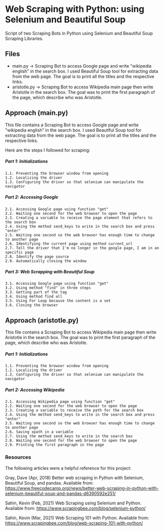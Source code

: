 # Web Scraping with Python: using Selenium and Beautiful Soup

Script of two Scraping Bots in Python using Selenium and Beautiful Soup Scraping Libraries.

## Files

* main.py -> Scraping Bot to access Google page and write "wikipedia english" in the search box. I used Beautiful Soup tool for extracting data from the web page. The goal is to print all the titles and the respective links. 
* aristotle.py -> Scraping Bot to access Wikipedia main page then write Aristotle in the search box. The goal was to print the first paragraph of the page, which describe who was Aristotle. 

## Approach (main.py)  

This file contains a Scraping Bot to access Google page and write "wikipedia english" in the search box. I used Beautiful Soup tool for extracting data from the web page. The goal is to print all the titles and the respective links. 

Here are the steps I followed for scraping:

#####   Part 1: Initializations
    1.1. Preventing the browser window from opening
    1.2. Localizing the driver
    1.3. Configuring the driver so that selenium can manipulate the navigator

#####   Part 2: Accessing Google
    2.1. Accessing Google page using function "get"
    2.2. Waiting one second for the web browser to open the page
    2.3. Creating a variable to receive the page element that refers to the search box
    2.4. Using the method send_keys to write in the search box and press "enter"
    2.5. Waiting one second so the web browser has enough time to change to another page
    2.6. Identifying the current page using method current_url
    2.7. Tell the driver that I'm no longer in the google page, I am in an specific page
    2.8. Identify the page source
    2.9. Automatically closing the window


#####   Part 3: Web Scrapping with Beautiful Soup
    3.1. Accessing Google page using function "get"
    3.2. Using method "find" in three steps
    3.3. Getting part of the tag
    3.4. Using method find all
    3.5. Using For Loop because the content is a set
    3.6. Closing the browser 
    
## Approach (aristotle.py)  

This file contains a Scraping Bot to access Wikipedia main page then write Aristotle in the search box. The goal was to print the first paragraph of the page, which describe who was Aristotle. 

#####   Part 1: Initializations
    1.1. Preventing the browser window from opening
    1.2. Localizing the driver
    1.3. Configuring the driver so that selenium can manipulate the navigator

#####   Part 2: Accessing Wikipedia
    2.1. Accessing Wikipedia page using function "get"
    2.2. Waiting one second for the web browser to open the page
    2.3. Creating a variable to receive the path for the search box
    2.4. Using the method send_keys to write in the search box and press "enter"
    2.5. Waiting one second so the web browser has enough time to change to another page
    2.6. Saving xpath in a variable
    2.7. Using the method send_keys to write in the search box
    2.8. Waiting one second for the web browser to open the page
    2.9. Printing the first paragraph in the page
    

### Resources

 The following articles were a helpful reference for this project:

 Gray, Dave (Apr, 2018) Better web scraping in Python with Selenium, Beautiful Soup, and pandas. Available from: https://www.freecodecamp.org/news/better-web-scraping-in-python-with-selenium-beautiful-soup-and-pandas-d6390592e251/

 Sahin, Kevin (Feb, 2021) Web Scraping using Selenium and Python. Available from: https://www.scrapingbee.com/blog/selenium-python/

 Sahin, Kevin (Mar, 2021) Web Scraping 101 with Python. Available from: https://www.scrapingbee.com/blog/web-scraping-101-with-python/


